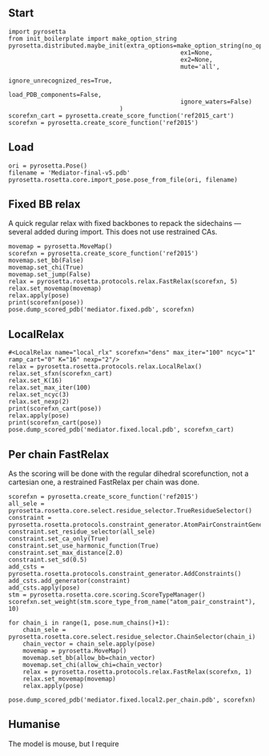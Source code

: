 ## Start

    import pyrosetta
    from init_boilerplate import make_option_string
    pyrosetta.distributed.maybe_init(extra_options=make_option_string(no_optH=False,
                                                    ex1=None,
                                                    ex2=None,
                                                    mute='all',
                                                    ignore_unrecognized_res=True,
                                                    load_PDB_components=False,
                                                    ignore_waters=False)
                                   )
    scorefxn_cart = pyrosetta.create_score_function('ref2015_cart')
    scorefxn = pyrosetta.create_score_function('ref2015')
                                   
## Load

    ori = pyrosetta.Pose()
    filename = 'Mediator-final-v5.pdb'
    pyrosetta.rosetta.core.import_pose.pose_from_file(ori, filename)
    
    
## Fixed BB relax
A quick regular relax with fixed backbones to repack the sidechains —several added during import.
This does not use restrained CAs.

    movemap = pyrosetta.MoveMap()       
    scorefxn = pyrosetta.create_score_function('ref2015')
    movemap.set_bb(False)
    movemap.set_chi(True)
    movemap.set_jump(False)
    relax = pyrosetta.rosetta.protocols.relax.FastRelax(scorefxn, 5)
    relax.set_movemap(movemap)
    relax.apply(pose)
    print(scorefxn(pose))
    pose.dump_scored_pdb('mediator.fixed.pdb', scorefxn)
    
## LocalRelax

    #<LocalRelax name="local_rlx" scorefxn="dens" max_iter="100" ncyc="1" ramp_cart="0" K="16" nexp="2"/>
    relax = pyrosetta.rosetta.protocols.relax.LocalRelax()
    relax.set_sfxn(scorefxn_cart)
    relax.set_K(16)
    relax.set_max_iter(100)
    relax.set_ncyc(3)
    relax.set_nexp(2)
    print(scorefxn_cart(pose))
    relax.apply(pose)
    print(scorefxn_cart(pose))
    pose.dump_scored_pdb('mediator.fixed.local.pdb', scorefxn_cart)
    
## Per chain FastRelax

As the scoring will be done with the regular dihedral scorefunction, not a cartesian one, 
a restrained FastRelax per chain was done.

    scorefxn = pyrosetta.create_score_function('ref2015')
    all_sele = pyrosetta.rosetta.core.select.residue_selector.TrueResidueSelector()
    constraint = pyrosetta.rosetta.protocols.constraint_generator.AtomPairConstraintGenerator()
    constraint.set_residue_selector(all_sele)
    constraint.set_ca_only(True)
    constraint.set_use_harmonic_function(True)
    constraint.set_max_distance(2.0)
    constraint.set_sd(0.5)
    add_csts = pyrosetta.rosetta.protocols.constraint_generator.AddConstraints()
    add_csts.add_generator(constraint)
    add_csts.apply(pose)
    stm = pyrosetta.rosetta.core.scoring.ScoreTypeManager()
    scorefxn.set_weight(stm.score_type_from_name("atom_pair_constraint"), 10)
    
    for chain_i in range(1, pose.num_chains()+1):
        chain_sele = pyrosetta.rosetta.core.select.residue_selector.ChainSelector(chain_i)
        chain_vector = chain_sele.apply(pose)
        movemap = pyrosetta.MoveMap()
        movemap.set_bb(allow_bb=chain_vector)
        movemap.set_chi(allow_chi=chain_vector)
        relax = pyrosetta.rosetta.protocols.relax.FastRelax(scorefxn, 1)
        relax.set_movemap(movemap)
        relax.apply(pose)
        
    pose.dump_scored_pdb('mediator.fixed.local2.per_chain.pdb', scorefxn)
    
## Humanise

The model is mouse, but I require 